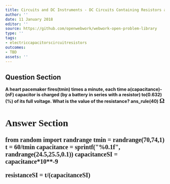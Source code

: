```yaml
---
title: Circuits and DC Instruments - DC Circuits Containing Resistors and Capacitors
author: ''
date: 11 January 2018
editor: ''
source: https://github.com/openwebwork/webwork-open-problem-library
type: ''
tags:
- electriccapacitorscircuitresistors
outcomes:
- TBD
assets: ''
---
```


## Question Section 

<b>
A heart pacemaker fires(tmin) times a minute, each time a(capacitance)-(nF) capacitor is charged (by a battery in series with a resistor) to(0.632)(%) of its full voltage. What is the value of the resistance?
ans_rule(40) <span style="font-family: 'Times'; font-size: 20px";>&Omega;<span>



## Answer Section

from random import randrange
tmin = randrange(70,74,1)
t = 60/tmin
capacitance = sprintf("%0.1f", randrange(24.5,25.5,0.1))
capacitanceSI = capacitance*10**-9

resistanceSI = t/(capacitanceSI)